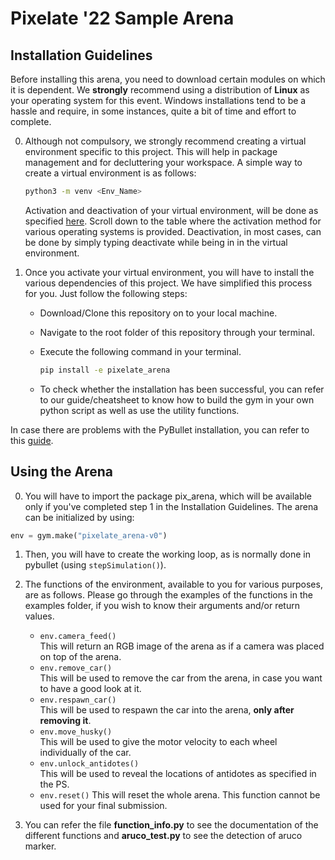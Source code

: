# Pixelate '22 Sample Arena

## Installation Guidelines

Before installing this arena, you need to download certain modules on which it is dependent. We **strongly** recommend using a distribution of **Linux** as your operating system for this event. Windows installations tend to be a hassle and require, in some instances, quite a bit of time and effort to complete.

0. Although not compulsory, we strongly recommend creating a virtual environment specific to this project. This will help in package management and for decluttering your workspace. A simple way to create a virtual environment is as follows:

   ```bash
   python3 -m venv <Env_Name>
   ```

   Activation and deactivation of your virtual environment, will be done as specified [here](https://docs.python.org/3/library/venv.html). Scroll down to the table where the activation method for various operating systems is provided. Deactivation, in most cases, can be done by simply typing deactivate while being in in the virtual environment.

1. Once you activate your virtual environment, you will have to install the various dependencies of this project. We have simplified this process for you. Just follow the following steps:

   - Download/Clone this repository on to your local machine.
   - Navigate to the root folder of this repository through your terminal.
   - Execute the following command in your terminal.

     ```bash
     pip install -e pixelate_arena
     ```

   - To check whether the installation has been successful, you can refer to our guide/cheatsheet to know how to build the gym in your own python script as well as use the utility functions.

In case there are problems with the PyBullet installation, you can refer to this [guide](https://github.com/Robotics-Club-IIT-BHU/Robo-Summer-Camp-20/blob/master/Part1/Subpart%201/README.md).

## Using the Arena

0. You will have to import the package pix_arena, which will be available only if you've completed step 1 in the Installation Guidelines. The arena can be initialized by using:

```python
env = gym.make("pixelate_arena-v0")
```

1. Then, you will have to create the working loop, as is normally done in pybullet (using `stepSimulation()`).

2. The functions of the environment, available to you for various purposes, are as follows. Please go through the examples of the functions in the examples folder, if you wish to know their arguments and/or return values.

   - `env.camera_feed()`  
      This will return an RGB image of the arena as if a camera was placed on top of the arena.
   - `env.remove_car()`  
      This will be used to remove the car from the arena, in case you want to have a good look at it.
   - `env.respawn_car()`  
      This will be used to respawn the car into the arena, **only after removing it**.
   - `env.move_husky()`  
      This will be used to give the motor velocity to each wheel individually of the car.
   - `env.unlock_antidotes()`  
      This will be used to reveal the locations of antidotes as specified in the PS.
   - `env.reset()`
     This will reset the whole arena. This function cannot be used for your final submission.

3. You can refer the file **function_info.py** to see the documentation of the different functions and **aruco_test.py** to see the detection of aruco marker.
